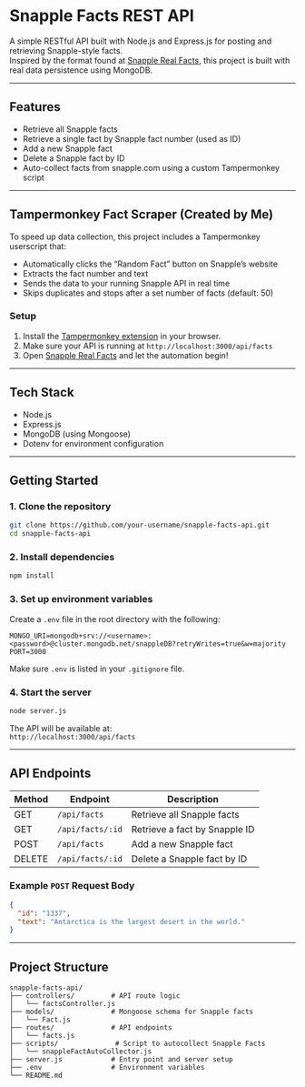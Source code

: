 # Snapple Facts REST API

A simple RESTful API built with Node.js and Express.js for posting and retrieving Snapple-style facts.  
Inspired by the format found at [Snapple Real Facts](https://www.snapple.com/real-facts), this project is built with real data persistence using MongoDB.

---

## Features

- Retrieve all Snapple facts
- Retrieve a single fact by Snapple fact number (used as ID)
- Add a new Snapple fact
- Delete a Snapple fact by ID
- Auto-collect facts from snapple.com using a custom Tampermonkey script

---

## Tampermonkey Fact Scraper (Created by Me)

To speed up data collection, this project includes a Tampermonkey userscript that:

- Automatically clicks the “Random Fact” button on Snapple’s website
- Extracts the fact number and text
- Sends the data to your running Snapple API in real time
- Skips duplicates and stops after a set number of facts (default: 50)

### Setup

1. Install the [Tampermonkey extension](https://www.tampermonkey.net/) in your browser.
2. Make sure your API is running at `http://localhost:3000/api/facts`
3. Open [Snapple Real Facts](https://www.snapple.com/real-facts/random) and let the automation begin!

---

## Tech Stack

- Node.js
- Express.js
- MongoDB (using Mongoose)
- Dotenv for environment configuration

---

## Getting Started

### 1. Clone the repository

```bash
git clone https://github.com/your-username/snapple-facts-api.git
cd snapple-facts-api
```

### 2. Install dependencies

```bash
npm install
```

### 3. Set up environment variables

Create a `.env` file in the root directory with the following:

```
MONGO_URI=mongodb+srv://<username>:<password>@cluster.mongodb.net/snappleDB?retryWrites=true&w=majority
PORT=3000
```

Make sure `.env` is listed in your `.gitignore` file.

### 4. Start the server

```bash
node server.js
```

The API will be available at:  
`http://localhost:3000/api/facts`

---

## API Endpoints

| Method | Endpoint         | Description                   |
| ------ | ---------------- | ----------------------------- |
| GET    | `/api/facts`     | Retrieve all Snapple facts    |
| GET    | `/api/facts/:id` | Retrieve a fact by Snapple ID |
| POST   | `/api/facts`     | Add a new Snapple fact        |
| DELETE | `/api/facts/:id` | Delete a Snapple fact by ID   |

### Example `POST` Request Body

```json
{
  "id": "1337",
  "text": "Antarctica is the largest desert in the world."
}
```

---

## Project Structure

```
snapple-facts-api/
├── controllers/         # API route logic
│   └── factsController.js
├── models/              # Mongoose schema for Snapple facts
│   └── Fact.js
├── routes/              # API endpoints
│   └── facts.js
├── scripts/              # Script to autocollect Snapple Facts
│   └── snappleFactAutoCollector.js
├── server.js            # Entry point and server setup
├── .env                 # Environment variables
└── README.md
```